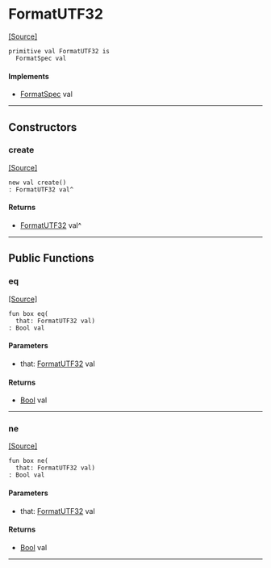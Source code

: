 # FormatUTF32
<span class="source-link">[[Source]](src/format/format_spec.md#L5)</span>
```pony
primitive val FormatUTF32 is
  FormatSpec val
```

#### Implements

* [FormatSpec](format-FormatSpec.md) val

---

## Constructors

### create
<span class="source-link">[[Source]](src/format/format_spec.md#L5)</span>


```pony
new val create()
: FormatUTF32 val^
```

#### Returns

* [FormatUTF32](format-FormatUTF32.md) val^

---

## Public Functions

### eq
<span class="source-link">[[Source]](src/format/format_spec.md#L6)</span>


```pony
fun box eq(
  that: FormatUTF32 val)
: Bool val
```
#### Parameters

*   that: [FormatUTF32](format-FormatUTF32.md) val

#### Returns

* [Bool](builtin-Bool.md) val

---

### ne
<span class="source-link">[[Source]](src/format/format_spec.md#L6)</span>


```pony
fun box ne(
  that: FormatUTF32 val)
: Bool val
```
#### Parameters

*   that: [FormatUTF32](format-FormatUTF32.md) val

#### Returns

* [Bool](builtin-Bool.md) val

---

